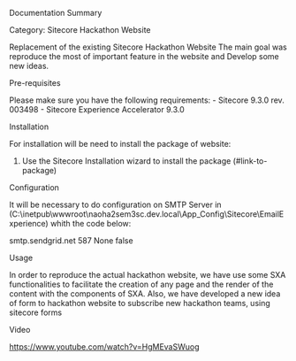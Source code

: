 Documentation
Summary

Category: Sitecore Hackathon Website 

Replacement of the existing Sitecore Hackathon Website
The main goal was reproduce the most of important feature in the website and
Develop some new ideas.

Pre-requisites

Please make sure you have the following requirements:
    - Sitecore 9.3.0 rev. 003498 
    - Sitecore Experience Accelerator 9.3.0

Installation

For installation will be need to install the package of website:

1. Use the Sitecore Installation wizard to install the package (#link-to-package)

Configuration

It will be necessary to do configuration on SMTP Server in (C:\inetpub\wwwroot\naoha2sem3sc.dev.local\App_Config\Sitecore\EmailExperience) whith the code below:
 
 <smtpSettings type="Sitecore.EDS.Core.Net.Smtp.SmtpSettings, Sitecore.EDS.Core" singleInstance="true">
    <server>smtp.sendgrid.net</server>
    <port>587</port>
    <userName></userName>
    <password></password>
    <authenticationMethod>None</authenticationMethod>
    <startTls>false</startTls>
    <proxySettings ref="exm/eds/proxySettings" />
</smtpSettings>

Usage

In order to reproduce the actual hackathon website, we have use some SXA functionalities to facilitate the creation of any page and the render of the content with the components of SXA.
Also, we have developed a new idea of form to hackathon website to subscribe new hackathon teams, using sitecore forms 

Video

https://www.youtube.com/watch?v=HgMEvaSWuog

